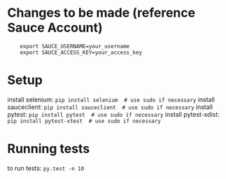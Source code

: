 # Changes to be made (reference Sauce Account)

```
	export SAUCE_USERNAME=your_username
	export SAUCE_ACCESS_KEY=your_access_key
```

# Setup
install selenium: `pip install selenium  # use sudo if necessary`
install sauceclient: `pip install sauceclient  # use sudo if necessary`
install pytest: `pip install pytest  # use sudo if necessary`
install pytest-xdist: `pip install pytest-xtest  # use sudo if necessary`

# Running tests
to run tests: `py.test -n 10`

